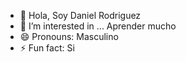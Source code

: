 - 👋 Hola, Soy Daniel Rodriguez 
- 👀 I’m interested in ... Aprender mucho
- 😄 Pronouns: Masculino
- ⚡ Fun fact: Si 

